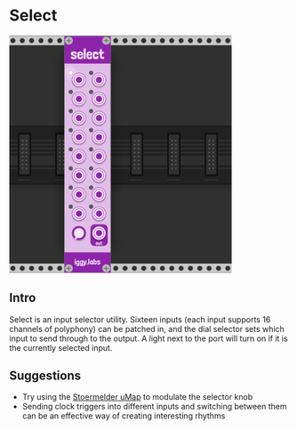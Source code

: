 # Select

<img src="img/select_1.png" width = "400">

## Intro
Select is an input selector utility. Sixteen inputs (each input supports 16 channels of polyphony) can be patched in, and the dial selector sets which input to send through to the output. A light next to the port will turn on if it is the currently selected input.

## Suggestions

- Try using the [Stoermelder uMap](https://github.com/stoermelder/vcvrack-packone/blob/v1/docs/CVMapMicro.md) to modulate the selector knob
- Sending clock triggers into different inputs and switching between them can be an effective way of creating interesting rhythms